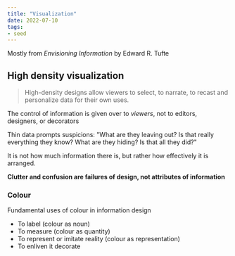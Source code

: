 ```yaml
---
title: "Visualization"
date: 2022-07-10
tags:
- seed
---
```


Mostly from *Envisioning Information* by Edward R. Tufte

## High density visualization

> High-density designs allow viewers to select, to narrate, to recast and personalize data for their own uses.

The control of information is given over to *viewers*, not to editors, designers, or decorators

Thin data prompts suspicions: "What are they leaving out? Is that really everything they know? What are they hiding? Is that all they did?"

It is not how much information there is, but rather how effectively it is arranged.

**Clutter and confusion are failures of design, not attributes of information**

### Colour
Fundamental uses of colour in information design
- To label (colour as noun)
- To measure (colour as quantity)
- To represent or imitate reality (colour as representation)
- To enliven it decorate